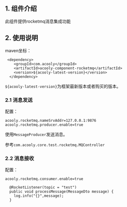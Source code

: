 <!-- title: 分布式消息组件 -->
<!-- type: app -->
<!-- author: qiubo -->
<!-- date: 2019-11-16 -->
## 1. 组件介绍

此组件提供rocketmq消息集成功能

## 2. 使用说明

maven坐标：

     <dependency>
        <groupId>com.acooly</groupId>
        <artifactId>acooly-component-rocketmq</artifactId>
        <version>${acooly-latest-version}</version>
      </dependency>

`${acooly-latest-version}`为框架最新版本或者购买的版本。

### 2.1 消息发送

配置：

    acooly.rocketmq.nameSrvAddr=127.0.0.1:9876
    acooly.rocketmq.producer.enable=true

使用`MessageProducer`发送消息。

参考`com.acooly.core.test.rocketmq.MQController`

### 2.2 消息接收

配置：

    acooly.rocketmq.consumer.enable=true

      @RocketListener(topic = "test")
      public void processMessage(MessageDto message) {
        log.info("{}",message);
      }